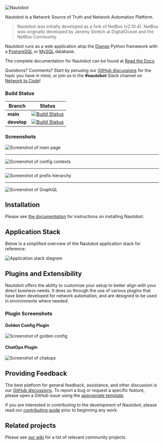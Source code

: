 ![Nautobot](https://raw.githubusercontent.com/nautobot/nautobot/develop/nautobot/docs/nautobot_logo.svg "Nautobot logo")

Nautobot is a Network Source of Truth and Network Automation Platform.  

> Nautobot was initially developed as a fork of NetBox (v2.10.4).  NetBox was originally developed by Jeremy Stretch at DigitalOcean and the NetBox Community.

Nautobot runs as a web application atop the [Django](https://www.djangoproject.com/) Python framework with a
[PostgreSQL](https://www.postgresql.org/) or [MySQL](https://www.mysql.com) database. 

The complete documentation for Nautobot can be found at [Read the Docs](https://nautobot.readthedocs.io/en/stable/).

Questions? Comments? Start by perusing our [GitHub discussions](https://github.com/nautobot/nautobot/discussions) for the topic you have in mind, or join us in the **#nautobot** Slack channel on [Network to Code](https://networktocode.slack.com)!

### Build Status

| Branch      | Status |
|-------------|------------|
| **main** | [![Build Status](https://github.com/nautobot/nautobot/actions/workflows/ci.yml/badge.svg?branch=main)](https://github.com/nautobot/nautobot/actions/workflows/ci.yml) |
| **develop** | [![Build Status](https://github.com/nautobot/nautobot/actions/workflows/ci.yml/badge.svg?branch=develop)](https://github.com/nautobot/nautobot/actions/workflows/ci.yml) |

### Screenshots

![Screenshot of main page](https://raw.githubusercontent.com/nautobot/nautobot/develop/nautobot/docs/media/screenshot1.png "Main page")

---

![Screenshot of config contexts](https://raw.githubusercontent.com/nautobot/nautobot/develop/nautobot/docs/media/screenshot2.png "Config Contexts")

---

![Screenshot of prefix hierarchy](https://raw.githubusercontent.com/nautobot/nautobot/develop/nautobot/docs/media/screenshot3.png "Prefix hierarchy")

---

![Screenshot of GraphQL](https://raw.githubusercontent.com/nautobot/nautobot/develop/nautobot/docs/media/screenshot5.png "GraphQL API")

## Installation

Please see [the documentation](https://nautobot.readthedocs.io/en/stable/installation/) for instructions on installing Nautobot.

## Application Stack

Below is a simplified overview of the Nautobot application stack for reference:

![Application stack diagram](https://raw.githubusercontent.com/nautobot/nautobot/develop/nautobot/docs/media/nautobot_application_stack_high_level.png "Application stack diagram")

## Plugins and Extensibility

Nautobot offers the ability to customize your setup to better align with your direct business needs. It does so through the use of various plugins that have been developed for network automation, and are designed to be used in environments where needed.

### Plugin Screenshots

#### Golden Config Plugin

![Screenshot of golden config](https://raw.githubusercontent.com/nautobot/nautobot/develop/nautobot/docs/media/screenshot4.png "Golden config")

#### ChatOps Plugin

![Screenshot of chatops](https://raw.githubusercontent.com/nautobot/nautobot/develop/nautobot/docs/media/screenshot6.png "ChatOps")


## Providing Feedback

The best platform for general feedback, assistance, and other discussion is our [GitHub discussions](https://github.com/nautobot/nautobot/discussions). To report a bug or request a specific feature, please open a GitHub issue using the [appropriate template](https://github.com/nautobot/nautobot/issues/new/choose).

If you are interested in contributing to the development of Nautobot, please read our [contributing guide](CONTRIBUTING.md) prior to beginning any work.

## Related projects

Please see [our wiki](https://github.com/nautobot/nautobot/wiki/Related-Projects) for a list of relevant community projects.

